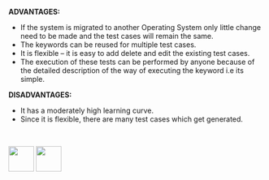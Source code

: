 
<b>ADVANTAGES:</b>

- 	If the system is migrated to another Operating System only little change need to be made and the test cases will remain the same.
- 	The keywords can be reused for multiple test cases.
- 	It is flexible – it is easy to add delete and edit the existing test cases.
- 	The execution of these tests can be performed by anyone because of the detailed description of the way of executing the keyword i.e its simple.

<b>DISADVANTAGES:</b>

- It has a moderately high learning curve.
- Since it is flexible, there are many test cases which get generated.

<br>

[<img src="https://cloud.githubusercontent.com/assets/14101008/10718970/e8253ecc-7b43-11e5-8fcb-af3acab64686.png" width="50" height="50"></img>](https://github.com/hariniiyer/CSCI-5828_Presentation2_Testing-Frameworks/blob/master/key3.md)
[<img src="https://cloud.githubusercontent.com/assets/14101008/10718969/e5b6db32-7b43-11e5-886a-b848ca79f105.png" width="50" height="50"></img>](https://github.com/hariniiyer/CSCI-5828_Presentation2_Testing-Frameworks/blob/master/hybrid.md)
